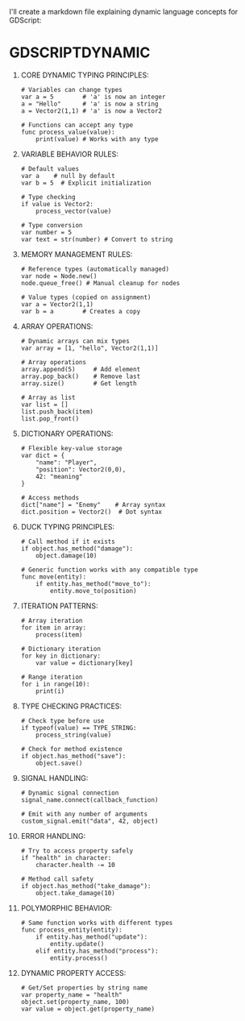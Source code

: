 I'll create a markdown file explaining dynamic language concepts for GDScript:
# GDSCRIPTDYNAMIC

1. CORE DYNAMIC TYPING PRINCIPLES:
   ```gdscript
   # Variables can change types
   var a = 5        # 'a' is now an integer
   a = "Hello"      # 'a' is now a string
   a = Vector2(1,1) # 'a' is now a Vector2
   
   # Functions can accept any type
   func process_value(value):
       print(value) # Works with any type
   ```

2. VARIABLE BEHAVIOR RULES:
   ```gdscript
   # Default values
   var a    # null by default
   var b = 5  # Explicit initialization
   
   # Type checking
   if value is Vector2:
       process_vector(value)
   
   # Type conversion
   var number = 5
   var text = str(number) # Convert to string
   ```

3. MEMORY MANAGEMENT RULES:
   ```gdscript
   # Reference types (automatically managed)
   var node = Node.new()
   node.queue_free() # Manual cleanup for nodes
   
   # Value types (copied on assignment)
   var a = Vector2(1,1)
   var b = a        # Creates a copy
   ```

4. ARRAY OPERATIONS:
   ```gdscript
   # Dynamic arrays can mix types
   var array = [1, "hello", Vector2(1,1)]
   
   # Array operations
   array.append(5)     # Add element
   array.pop_back()    # Remove last
   array.size()        # Get length
   
   # Array as list
   var list = []
   list.push_back(item)
   list.pop_front()
   ```

5. DICTIONARY OPERATIONS:
   ```gdscript
   # Flexible key-value storage
   var dict = {
       "name": "Player",
       "position": Vector2(0,0),
       42: "meaning"
   }
   
   # Access methods
   dict["name"] = "Enemy"    # Array syntax
   dict.position = Vector2()  # Dot syntax
   ```

6. DUCK TYPING PRINCIPLES:
   ```gdscript
   # Call method if it exists
   if object.has_method("damage"):
       object.damage(10)
   
   # Generic function works with any compatible type
   func move(entity):
       if entity.has_method("move_to"):
           entity.move_to(position)
   ```

7. ITERATION PATTERNS:
   ```gdscript
   # Array iteration
   for item in array:
       process(item)
   
   # Dictionary iteration
   for key in dictionary:
       var value = dictionary[key]
       
   # Range iteration
   for i in range(10):
       print(i)
   ```

8. TYPE CHECKING PRACTICES:
   ```gdscript
   # Check type before use
   if typeof(value) == TYPE_STRING:
       process_string(value)
   
   # Check for method existence
   if object.has_method("save"):
       object.save()
   ```

9. SIGNAL HANDLING:
   ```gdscript
   # Dynamic signal connection
   signal_name.connect(callback_function)
   
   # Emit with any number of arguments
   custom_signal.emit("data", 42, object)
   ```

10. ERROR HANDLING:
    ```gdscript
    # Try to access property safely
    if "health" in character:
        character.health -= 10
        
    # Method call safety
    if object.has_method("take_damage"):
        object.take_damage(10)
    ```

11. POLYMORPHIC BEHAVIOR:
    ```gdscript
    # Same function works with different types
    func process_entity(entity):
        if entity.has_method("update"):
            entity.update()
        elif entity.has_method("process"):
            entity.process()
    ```

12. DYNAMIC PROPERTY ACCESS:
    ```gdscript
    # Get/Set properties by string name
    var property_name = "health"
    object.set(property_name, 100)
    var value = object.get(property_name)
    ```